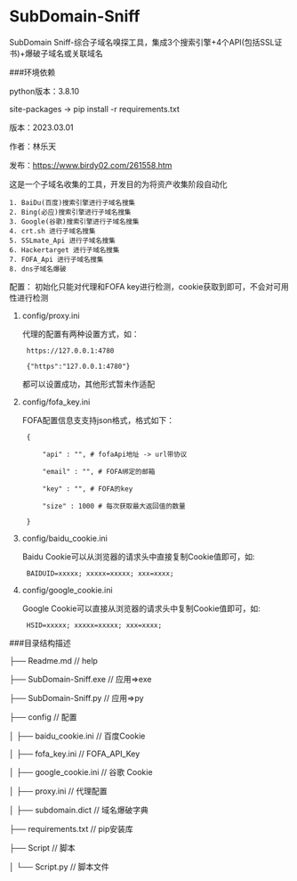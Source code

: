 # SubDomain-Sniff
SubDomain Sniff-综合子域名嗅探工具，集成3个搜索引擎+4个API(包括SSL证书)+爆破子域名或关联域名

###环境依赖

python版本：3.8.10

site-packages -> pip install -r requirements.txt


版本：2023.03.01

作者：林乐天

发布：https://www.birdy02.com/261558.htm

这是一个子域名收集的工具，开发目的为将资产收集阶段自动化

    1. BaiDu(百度)搜索引擎进行子域名搜集
    2. Bing(必应)搜索引擎进行子域名搜集
    3. Google(谷歌)搜索引擎进行子域名搜集
    4. crt.sh 进行子域名搜集
    5. SSLmate_Api 进行子域名搜集
    6. Hackertarget 进行子域名搜集
    7. FOFA_Api 进行子域名搜集
    8. dns子域名爆破


配置：
初始化只能对代理和FOFA key进行检测，cookie获取到即可，不会对可用性进行检测
1. config/proxy.ini

    代理的配置有两种设置方式，如：
    
        https://127.0.0.1:4780
        
        {"https":"127.0.0.1:4780"}
        
    都可以设置成功，其他形式暂未作适配

2. config/fofa_key.ini

    FOFA配置信息支支持json格式，格式如下：
    
        {
        
            "api" : "", # fofaApi地址 -> url带协议
            
            "email" : "", # FOFA绑定的邮箱
            
            "key" : "", # FOFA的key
            
            "size" : 1000 # 每次获取最大返回值的数量
            
        }
3. config/baidu_cookie.ini

    Baidu Cookie可以从浏览器的请求头中直接复制Cookie值即可，如:
    
        BAIDUID=xxxxx; xxxxx=xxxxx; xxx=xxxx;

4. config/google_cookie.ini

    Google Cookie可以直接从浏览器的请求头中复制Cookie值即可，如:
    
        HSID=xxxxx; xxxxx=xxxxx; xxx=xxxx;


###目录结构描述

├── Readme.md                   // help

├── SubDomain-Sniff.exe         // 应用=>exe

├── SubDomain-Sniff.py          // 应用=>py

├── config                      // 配置

│   ├── baidu_cookie.ini        // 百度Cookie

│   ├── fofa_key.ini            // FOFA_API_Key 

│   ├── google_cookie.ini       // 谷歌 Cookie

│   ├── proxy.ini               // 代理配置

│   ├── subdomain.dict          // 域名爆破字典

├── requirements.txt            // pip安装库

├── Script                      // 脚本

│   └── Script.py               // 脚本文件
